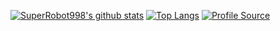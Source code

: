 [![SuperRobot998's github stats](https://github-readme-stats.vercel.app/api?theme=dark&show_icons=true&username=SuperRobot998)](https://github.com/anuraghazra/github-readme-stats)
[![Top Langs](https://github-readme-stats.vercel.app/api/top-langs/?theme=dark&username=SuperRobot998)](https://github.com/anuraghazra/github-readme-stats)
[![Profile Source](https://github-readme-stats.vercel.app/api/pin/?theme=dark&show_owner=true&username=SuperRobot998&repo=SuperRobot998)](https://github.com/SuperRobot998/SuperRobot998/blob/main/README.md)
